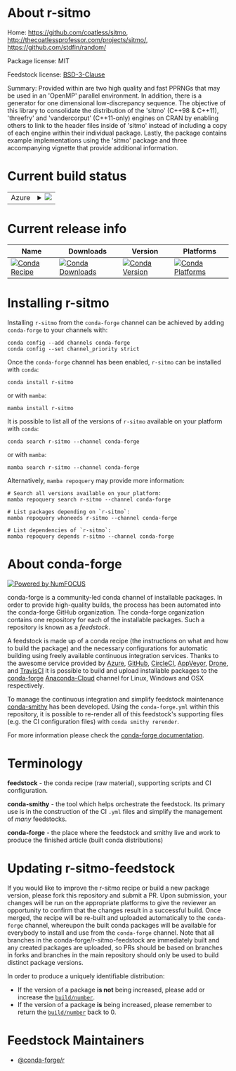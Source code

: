 About r-sitmo
=============

Home: https://github.com/coatless/sitmo, http://thecoatlessprofessor.com/projects/sitmo/, https://github.com/stdfin/random/

Package license: MIT

Feedstock license: [BSD-3-Clause](https://github.com/conda-forge/r-sitmo-feedstock/blob/main/LICENSE.txt)

Summary: Provided within are two high quality and fast PPRNGs that may be used in an 'OpenMP' parallel environment. In addition, there is a generator for one dimensional low-discrepancy sequence. The objective of this library to consolidate the distribution of the 'sitmo' (C++98 & C++11), 'threefry' and 'vandercorput' (C++11-only) engines on CRAN by enabling others to link to the header files inside of 'sitmo' instead of including a copy of each engine within their individual package. Lastly, the package contains example implementations using the 'sitmo' package and three accompanying vignette that provide additional information.

Current build status
====================


<table>
    
  <tr>
    <td>Azure</td>
    <td>
      <details>
        <summary>
          <a href="https://dev.azure.com/conda-forge/feedstock-builds/_build/latest?definitionId=6858&branchName=main">
            <img src="https://dev.azure.com/conda-forge/feedstock-builds/_apis/build/status/r-sitmo-feedstock?branchName=main">
          </a>
        </summary>
        <table>
          <thead><tr><th>Variant</th><th>Status</th></tr></thead>
          <tbody><tr>
              <td>linux_64_r_base4.1</td>
              <td>
                <a href="https://dev.azure.com/conda-forge/feedstock-builds/_build/latest?definitionId=6858&branchName=main">
                  <img src="https://dev.azure.com/conda-forge/feedstock-builds/_apis/build/status/r-sitmo-feedstock?branchName=main&jobName=linux&configuration=linux_64_r_base4.1" alt="variant">
                </a>
              </td>
            </tr><tr>
              <td>linux_64_r_base4.2</td>
              <td>
                <a href="https://dev.azure.com/conda-forge/feedstock-builds/_build/latest?definitionId=6858&branchName=main">
                  <img src="https://dev.azure.com/conda-forge/feedstock-builds/_apis/build/status/r-sitmo-feedstock?branchName=main&jobName=linux&configuration=linux_64_r_base4.2" alt="variant">
                </a>
              </td>
            </tr><tr>
              <td>osx_64_r_base4.1</td>
              <td>
                <a href="https://dev.azure.com/conda-forge/feedstock-builds/_build/latest?definitionId=6858&branchName=main">
                  <img src="https://dev.azure.com/conda-forge/feedstock-builds/_apis/build/status/r-sitmo-feedstock?branchName=main&jobName=osx&configuration=osx_64_r_base4.1" alt="variant">
                </a>
              </td>
            </tr><tr>
              <td>osx_64_r_base4.2</td>
              <td>
                <a href="https://dev.azure.com/conda-forge/feedstock-builds/_build/latest?definitionId=6858&branchName=main">
                  <img src="https://dev.azure.com/conda-forge/feedstock-builds/_apis/build/status/r-sitmo-feedstock?branchName=main&jobName=osx&configuration=osx_64_r_base4.2" alt="variant">
                </a>
              </td>
            </tr><tr>
              <td>osx_arm64_r_base4.1</td>
              <td>
                <a href="https://dev.azure.com/conda-forge/feedstock-builds/_build/latest?definitionId=6858&branchName=main">
                  <img src="https://dev.azure.com/conda-forge/feedstock-builds/_apis/build/status/r-sitmo-feedstock?branchName=main&jobName=osx&configuration=osx_arm64_r_base4.1" alt="variant">
                </a>
              </td>
            </tr><tr>
              <td>osx_arm64_r_base4.2</td>
              <td>
                <a href="https://dev.azure.com/conda-forge/feedstock-builds/_build/latest?definitionId=6858&branchName=main">
                  <img src="https://dev.azure.com/conda-forge/feedstock-builds/_apis/build/status/r-sitmo-feedstock?branchName=main&jobName=osx&configuration=osx_arm64_r_base4.2" alt="variant">
                </a>
              </td>
            </tr><tr>
              <td>win_64</td>
              <td>
                <a href="https://dev.azure.com/conda-forge/feedstock-builds/_build/latest?definitionId=6858&branchName=main">
                  <img src="https://dev.azure.com/conda-forge/feedstock-builds/_apis/build/status/r-sitmo-feedstock?branchName=main&jobName=win&configuration=win_64_" alt="variant">
                </a>
              </td>
            </tr>
          </tbody>
        </table>
      </details>
    </td>
  </tr>
</table>

Current release info
====================

| Name | Downloads | Version | Platforms |
| --- | --- | --- | --- |
| [![Conda Recipe](https://img.shields.io/badge/recipe-r--sitmo-green.svg)](https://anaconda.org/conda-forge/r-sitmo) | [![Conda Downloads](https://img.shields.io/conda/dn/conda-forge/r-sitmo.svg)](https://anaconda.org/conda-forge/r-sitmo) | [![Conda Version](https://img.shields.io/conda/vn/conda-forge/r-sitmo.svg)](https://anaconda.org/conda-forge/r-sitmo) | [![Conda Platforms](https://img.shields.io/conda/pn/conda-forge/r-sitmo.svg)](https://anaconda.org/conda-forge/r-sitmo) |

Installing r-sitmo
==================

Installing `r-sitmo` from the `conda-forge` channel can be achieved by adding `conda-forge` to your channels with:

```
conda config --add channels conda-forge
conda config --set channel_priority strict
```

Once the `conda-forge` channel has been enabled, `r-sitmo` can be installed with `conda`:

```
conda install r-sitmo
```

or with `mamba`:

```
mamba install r-sitmo
```

It is possible to list all of the versions of `r-sitmo` available on your platform with `conda`:

```
conda search r-sitmo --channel conda-forge
```

or with `mamba`:

```
mamba search r-sitmo --channel conda-forge
```

Alternatively, `mamba repoquery` may provide more information:

```
# Search all versions available on your platform:
mamba repoquery search r-sitmo --channel conda-forge

# List packages depending on `r-sitmo`:
mamba repoquery whoneeds r-sitmo --channel conda-forge

# List dependencies of `r-sitmo`:
mamba repoquery depends r-sitmo --channel conda-forge
```


About conda-forge
=================

[![Powered by
NumFOCUS](https://img.shields.io/badge/powered%20by-NumFOCUS-orange.svg?style=flat&colorA=E1523D&colorB=007D8A)](https://numfocus.org)

conda-forge is a community-led conda channel of installable packages.
In order to provide high-quality builds, the process has been automated into the
conda-forge GitHub organization. The conda-forge organization contains one repository
for each of the installable packages. Such a repository is known as a *feedstock*.

A feedstock is made up of a conda recipe (the instructions on what and how to build
the package) and the necessary configurations for automatic building using freely
available continuous integration services. Thanks to the awesome service provided by
[Azure](https://azure.microsoft.com/en-us/services/devops/), [GitHub](https://github.com/),
[CircleCI](https://circleci.com/), [AppVeyor](https://www.appveyor.com/),
[Drone](https://cloud.drone.io/welcome), and [TravisCI](https://travis-ci.com/)
it is possible to build and upload installable packages to the
[conda-forge](https://anaconda.org/conda-forge) [Anaconda-Cloud](https://anaconda.org/)
channel for Linux, Windows and OSX respectively.

To manage the continuous integration and simplify feedstock maintenance
[conda-smithy](https://github.com/conda-forge/conda-smithy) has been developed.
Using the ``conda-forge.yml`` within this repository, it is possible to re-render all of
this feedstock's supporting files (e.g. the CI configuration files) with ``conda smithy rerender``.

For more information please check the [conda-forge documentation](https://conda-forge.org/docs/).

Terminology
===========

**feedstock** - the conda recipe (raw material), supporting scripts and CI configuration.

**conda-smithy** - the tool which helps orchestrate the feedstock.
                   Its primary use is in the construction of the CI ``.yml`` files
                   and simplify the management of *many* feedstocks.

**conda-forge** - the place where the feedstock and smithy live and work to
                  produce the finished article (built conda distributions)


Updating r-sitmo-feedstock
==========================

If you would like to improve the r-sitmo recipe or build a new
package version, please fork this repository and submit a PR. Upon submission,
your changes will be run on the appropriate platforms to give the reviewer an
opportunity to confirm that the changes result in a successful build. Once
merged, the recipe will be re-built and uploaded automatically to the
`conda-forge` channel, whereupon the built conda packages will be available for
everybody to install and use from the `conda-forge` channel.
Note that all branches in the conda-forge/r-sitmo-feedstock are
immediately built and any created packages are uploaded, so PRs should be based
on branches in forks and branches in the main repository should only be used to
build distinct package versions.

In order to produce a uniquely identifiable distribution:
 * If the version of a package **is not** being increased, please add or increase
   the [``build/number``](https://docs.conda.io/projects/conda-build/en/latest/resources/define-metadata.html#build-number-and-string).
 * If the version of a package **is** being increased, please remember to return
   the [``build/number``](https://docs.conda.io/projects/conda-build/en/latest/resources/define-metadata.html#build-number-and-string)
   back to 0.

Feedstock Maintainers
=====================

* [@conda-forge/r](https://github.com/conda-forge/r/)

